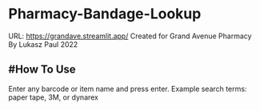 # Pharmacy-Bandage-Lookup
URL: https://grandave.streamlit.app/
Created for Grand Avenue Pharmacy By Lukasz Paul
2022

#How To Use
----------

Enter any barcode or item name and press enter.
Example search terms: paper tape, 3M, or dynarex

